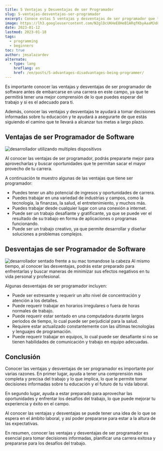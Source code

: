 ```yaml
---
title: 5 Ventajas y Desventajas de ser Programador
slug: 5-ventajas-desventajas-ser-programador
excerpt: Conoce estas 5 ventajas y desventajas de ser programador que te ayudarán a tomar la decisión de convertirte en programador también.
image: https://lh3.googleusercontent.com/N2glDcUKHeE8HeB1ARqfKbyAaaMJd8UI2x_pNoaTeBmcGX6b6p7KonGpTQn4lCfJfveyL0CTlnHeIXwlq3-QeDZU6Jbu-LhrJa5qVuR-TXnrg_gW0mIrSYtiY1ZU7ns_-9I82SI0N9k#width=4898&height=2755
date: 2023-01-12
lastmod: 2023-01-18
tags:
  - programming
  - beginners
toc: true
author: jmsalazardev
alternate:
  - type: lang
    hreflang: en
    href: /en/posts/5-advantages-disadvantages-being-programmer/
---
```


Es importante conocer las ventajas y desventajas de ser programador de software antes de embarcarse en una carrera en este campo, ya que te permitirá tener una mejor comprensión de lo que puedes esperar del trabajo y si es el adecuado para ti.

Además, conocer las ventajas y desventajas te ayudará a tomar decisiones informadas sobre tu educación y te ayudará a asegurarte de que estás siguiendo el camino que te llevará a alcanzar tus metas a largo plazo.

## Ventajas de ser Programador de Software

![desarrollador utilizando multiples dispositivos](https://lh3.googleusercontent.com/VRpMqYaxYc5PNUkovLdP-qrWrJAzmRPwR562L6TpqRbijGd0i6BU7MbXYOs5rNugRhYA_UMNJQkeUyfoBAdzO-VfBoD9esXRSuw9_4XOv3JDXpQcbTnS2zTkqKQAjcO-gFFdAXLxd5g#width=4898&height=2755 "Ventajas de ser Programador")

Al conocer las ventajas de ser programador, podrás prepararte mejor para aprovecharlas y buscar oportunidades que te permitan sacar el mayor provecho de tu carrera.

A continuación te muestro algunas de las ventajas que tiene ser programador:

- Puedes tener un alto potencial de ingresos y oportunidades de carrera.
- Puedes trabajar en una variedad de industrias y campos, como la tecnología, la finanzas, la salud, el entretenimiento, y muchos más.
- Puedes trabajar desde cualquier lugar con una conexión a internet.
- Puede ser un trabajo desafiante y gratificante, ya que se puede ver el resultado de su trabajo en forma de aplicaciones o programas funcionando.
- Puede ser un trabajo creativo, ya que permite desarrollar y diseñar soluciones a problemas complejos.

## Desventajas de ser Programador de Software

![desarrollador sentado frente a su mac tomandose la cabeza](https://lh3.googleusercontent.com/sOce0V-JL0mi-G6VC99nfcXj_ancfu49WVx8D0RwwI1jl8aFzHHe5NdG5om3_Zn7s8efUmVRbVQe9STWrVKxeUPeWPX3bQ8HFEh0iYWw3EyBdqTsOlrVWf9cwJas2E4oaBmIBv74VK0#width=2048&height=1152 "Desventajas de ser Programador")
Al mismo tiempo, al conocer las desventajas, podrás estar preparado para enfrentarlas y buscar maneras de minimizar sus efectos negativos en tu vida personal y profesional.

Algunas desventajas de ser programador incluyen:

- Puede ser estresante y requerir un alto nivel de concentración y atención a los detalles.
- Puede requerir trabajar en horarios irregulares o fuera de horas normales de trabajo.
- Puede requerir estar sentado en una computadora durante largos periodos de tiempo, lo cual puede ser perjudicial para la salud.
- Requiere estar actualizado constantemente con las últimas tecnologías y lenguajes de programación.
- Puede requerir trabajar en equipos, lo cual puede ser desafiante si no se tienen habilidades de comunicación y trabajo en equipo adecuadas.

## Conclusión

Conocer las ventajas y desventajas de ser programador es importante por varias razones. En primer lugar, ayuda a tener una comprensión más completa y precisa del trabajo y lo que implica, lo que le permite tomar decisiones informadas sobre tu educación y el futuro de tu vida laboral.

En segundo lugar, ayuda a estar preparado para aprovechar las oportunidades y enfrentar los desafíos del trabajo, lo que puede mejorar tu experiencia y éxito en el campo.

Al conocer las ventajas y desventajas se puede tener una idea de lo que se espera en el ámbito laboral, y así poder prepararse para estar a la altura de las expectativas.

En resumen, conocer las ventajas y desventajas de ser programador es esencial para tomar decisiones informadas, planificar una carrera exitosa y prepararse para los desafíos del trabajo.

